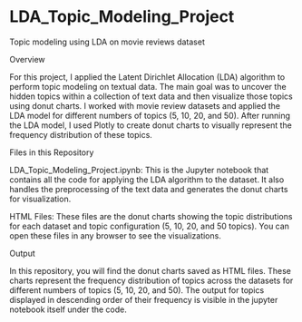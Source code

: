# LDA_Topic_Modeling_Project
Topic modeling using LDA on movie reviews dataset 

Overview

For this project, I applied the Latent Dirichlet Allocation (LDA) algorithm to perform topic modeling on textual data. The main goal was to uncover the hidden topics within a collection of text data and then visualize those topics using donut charts. I worked with movie review datasets and applied the LDA model for different numbers of topics (5, 10, 20, and 50). After running the LDA model, I used Plotly to create donut charts to visually represent the frequency distribution of these topics.

Files in this Repository

LDA_Topic_Modeling_Project.ipynb:
This is the Jupyter notebook that contains all the code for applying the LDA algorithm to the dataset. It also handles the preprocessing of the text data and generates the donut charts for visualization.

HTML Files:
These files are the donut charts showing the topic distributions for each dataset and topic configuration (5, 10, 20, and 50 topics). You can open these files in any browser to see the visualizations.

Output

In this repository, you will find the donut charts saved as HTML files. These charts represent the frequency distribution of topics across the datasets for different numbers of topics (5, 10, 20, and 50). The output for topics  displayed in descending order of their frequency is visible in the jupyter notebook itself under the code. 
